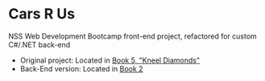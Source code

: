 # Cars R Us
NSS Web Development Bootcamp front-end project, refactored for custom C#/.NET back-end

- Original project: Located in [Book 5, "Kneel Diamonds"](https://github.com/nashville-software-school/client-side-mastery/tree/cohort-65/book-5-kneel-diamonds)
- Back-End version: Located in [Book 2](https://github.com/nashville-software-school/server-side-dotnet-curriculum/tree/main/book-2-web-apis)
